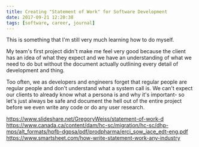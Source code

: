 ```yaml
---
title: Creating "Statement of Work" for Software Development
date: 2017-09-21 12:20:38
tags: [software, career, journal]
---
```


This is something that I'm still very much learning how to do myself.

My team's first project didn't make me feel very good because the client has an idea of what they expect and we have an understanding of what we need to do but without the document actually outlining every detail of development and thing.

Too often, we as developers and engineers forget that regular people are regular people and don't understand what a system call is. We can't expect our clients to already know what a persona is and why it's important- so let's just always be safe and document the hell out of the entire project before we even write any code or do any user research. 



https://www.slideshare.net/GregoryWeiss/statement-of-work-d
https://www.canada.ca/content/dam/hc-sc/migration/hc-sc/dhp-mps/alt_formats/hpfb-dgpsa/pdf/prodpharma/erci_sow_iace_edt-eng.pdf
https://www.smartsheet.com/how-write-statement-work-any-industry

